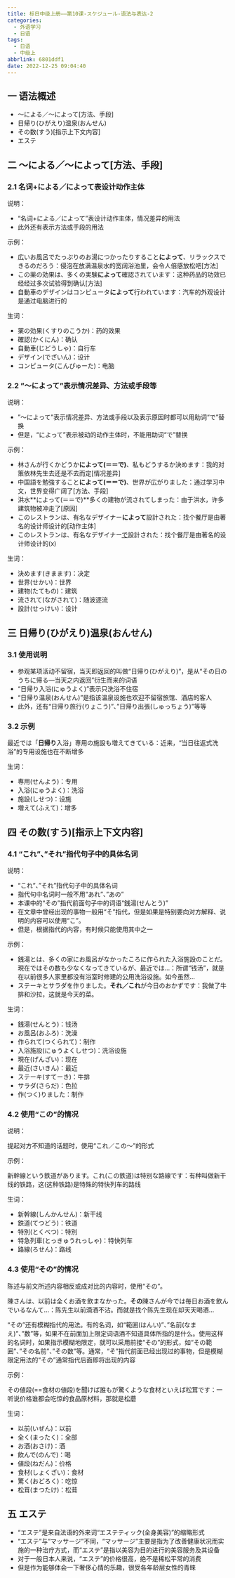 ```yaml
---
title: 标日中级上册——第10课-スケジュール-语法与表达-2
categories:
  - 外语学习
  - 日语
tags:
  - 日语
  - 中级上
abbrlink: 6801ddf1
date: 2022-12-25 09:04:40
---
```

## 一 语法概述

* ～による／～によって[方法、手段]
* 日帰り(ひがえり)温泉(おんせん)
* その数(すう)[指示上下文内容]
* エステ

<!--more-->

## 二  ～による／～によって[方法、手段]

### 2.1 名词+による／によって表设计动作主体

说明：

* “名词+による／によって”表设计动作主体，情况差异的用法
* 此外还有表示方法或手段的用法

示例：

* 広いお風呂でたっぷりのお湯につかったりすること**によって**、リラックスできるのだろう：侵泡在放满温泉水的宽阔浴池里，会令人倍感放松吧[方法]
* この薬の効果は、多くの実験**によって**確認されています：这种药品的功效已经经过多次试验得到确认[方法]
* 自動車のデザインはコンピュータ**によって**行われています：汽车的外观设计是通过电脑进行的

生词：

* 薬の効果(くすりのこうか)：药的效果
* 確認(かくにん)：确认
* 自動車(じどうしゃ)：自行车
* デザイン(でざいん)：设计
* コンピュータ(こんぴゅーた)：电脑

### 2.2 ”～によって”表示情况差异、方法或手段等

说明：

* ”～によって”表示情况差异、方法或手段以及表示原因时都可以用助词“で”替换
* 但是，“によって”表示被动的动作主体时，不能用助词“で”替换

示例：

* 林さんが行くかどうか**によって(＝＝で)**、私もどうするか決めます：我的对策依林先生去还是不去而定[情况差异]
* 中国語を勉強すること**によって(＝＝で)**、世界が広がりました：通过学习中文，世界变得广阔了[方法、手段]
* 洪水**によって(＝＝で)**多くの建物が流されてしまった：由于洪水，许多建筑物被冲走了[原因]
* このレストランは、有名なデザイナー**によって**設計された：找个餐厅是由著名的设计师设计的[动作主体]
* このレストランは、有名なデザイナー<u>で</u>設計された：找个餐厅是由著名的设计师设计的(x)

生词：

* 決めます(きまます)：决定
* 世界(せかい)：世界
* 建物(たてもの)：建筑
* 流されて(ながされて)：随波逐流
* 設計(せっけい)：设计

## 三 日帰り(ひがえり)温泉(おんせん)

### 3.1 使用说明

* 参观某项活动不留宿，当天即返回的叫做“日帰り(ひがえり)”，是从“その日のうちに帰る—当天之内返回”衍生而来的词语
* “日帰り入浴(にゅうよく)”表示只洗浴不住宿
* “日帰り温泉(おんせん)”是指该温泉设施也欢迎不留宿旅馆、酒店的客人
* 此外，还有“日帰り旅行(りょこう)”、”日帰り出張(しゅっちょう)”等等

### 3.2 示例

最近では「**日帰り**入浴」専用の施設も増えてきている：近来，“当日往返式洗浴”的专用设施也在不断增多

生词：

* 専用(せんよう)：专用
* 入浴(にゅうよく)：洗浴
* 施設(しせつ)：设施
* 増えて(ふえて)：增多

## 四 その数(すう)[指示上下文内容]

### 4.1 “これ”、”それ”指代句子中的具体名词

说明：

*  “これ”、”それ”指代句子中的具体名词
* 指代句中名词时一般不用“あれ”、”あの”
* 本课中的“その”指代前面句子中的词语“銭湯(せんとう)”
* 在文章中曾经出现的事物一般用“そ”指代，但是如果是特别要向对方解释、说明的内容可以使用“こ”。
* 但是，根据指代的内容，有时候只能使用其中之一

示例：

* 銭湯とは、多くの家にお風呂がなかったころに作られた入浴施設のことだ。現在ではその数も少なくなってきているが、最近では…：所谓“钱汤”，就是在以前很多人家里都没有浴室时修建的公用洗浴设施。如今虽然...
* ステーキとサラダを作りました。**それ／これ**が今日のおかずです：我做了牛排和沙拉，这就是今天的菜。

生词：

* 銭湯(せんとう)：钱汤
* お風呂(おふろ)：洗澡
* 作られて(つくられて)：制作
* 入浴施設(にゅうよくしせつ)：洗浴设施
* 現在(げんざい)：现在
* 最近(さいきん)：最近
* ステーキ(すてーき)：牛排
* サラダ(さらだ)：色拉
* 作(つく)りました：制作

### 4.2 使用“この”的情况

说明：

提起对方不知道的话题时，使用“これ／この～”的形式

示例：

新幹線という鉄道があります。これ(この鉄道)は特别な路線です：有种叫做新干线的铁路，这(这种铁路)是特殊的特快列车的路线

生词：

* 新幹線(しんかんせん)：新干线
* 鉄道(てつどう)：铁道
* 特別(とくべつ)：特別
* 特急列車(とっきゅうれっしゃ)：特快列车
* 路線(ろせん)：路线

### 4.3 使用“その”的情况

陈述与前文所述内容相反或成对比的内容时，使用“その”。

陳さんは、以前は全くお酒を飲まなかった。**その**陳さんが今では毎日お酒を飲んでいるなんて…：陈先生以前滴酒不沾。而就是找个陈先生现在却天天喝酒...

“その”还有模糊指代的用法。有的名词，如“範囲(はんい)”、”名前(なまえ)”、”数”等，如果不在前面加上限定词语酒不知道具体所指的是什么。使用这样的名词时，如果指示模糊地限定，就可以采用前接“その”的形式，如“その範囲”、”その名前”、”その数”等。通常，“そ”指代前面已经出现过的事物，但是模糊限定用法的“その”通常指代后面即将出现的内容

示例：

その値段(==食材の値段)を聞けば誰もが驚くような食材といえば松茸です：一听说价格谁都会吃惊的食品原材料，那就是松蘑

生词：

* 以前(いぜん)：以前
* 全く(まったく)：全部
* お酒(おさけ)：酒
* 飲んで(のんで)：喝
* 値段(ねだん)：价格
* 食材(しょくざい)：食材
* 驚く(おどろく)：吃惊
* 松茸(まつたけ)：松茸

## 五 エステ

* “エステ”是来自法语的外来词“エステティック(全身美容)”的缩略形式
* “エステ”与“マッサージ”不同，“マッサージ”主要是指为了改善健康状况而实施的一种治疗方式，而“エステ”是指以美容为目的进行的美容服务及其设备
* 对于一般日本人来说，“エステ”的价格很高，绝不是稀松平常的消费
* 但是作为能够体会一下奢侈心情的乐趣，很受各年龄层女性的青睐